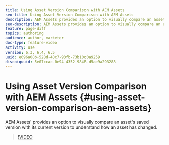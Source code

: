 ```yaml
---
title: Using Asset Version Comparison with AEM Assets
seo-title: Using Asset Version Comparison with AEM Assets
description: AEM Assets provides an option to visually compare an asset's saved version with its current version to understand how an asset has changed.
seo-description: AEM Assets provides an option to visually compare an asset's saved version with its current version to understand how an asset has changed.
feature: page-diff
topics: authoring
audience: author, marketer
doc-type: feature-video
activity: use
version: 6.3, 6.4, 6.5
uuid: e096a08b-528d-48c7-93fb-73b10c0a9259
discoiquuid: 5e07ccac-0e94-4352-9848-d5ae9a293288
---
```


# Using Asset Version Comparison with AEM Assets {#using-asset-version-comparison-aem-assets}

AEM Assets' provides an option to visually compare an asset's saved version with its current version to understand how an asset has changed.

>[!VIDEO](https://video.tv.adobe.com/v/28691/?quality=9)
